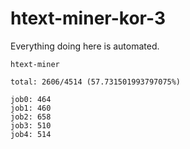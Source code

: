 # htext-miner-kor-3

Everything doing here is automated.

```
htext-miner

total: 2606/4514 (57.731501993797075%)

job0: 464
job1: 460
job2: 658
job3: 510
job4: 514
```